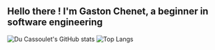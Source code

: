 ## Hello there ! I'm Gaston Chenet, a beginner in software engineering
![Du Cassoulet's GitHub stats](https://github-readme-stats.vercel.app/api?username=du-cassoulet&show_icons=true&theme=dark)
![Top Langs](https://github-readme-stats.vercel.app/api/top-langs/?username=anuraghazra&layout=compact)
